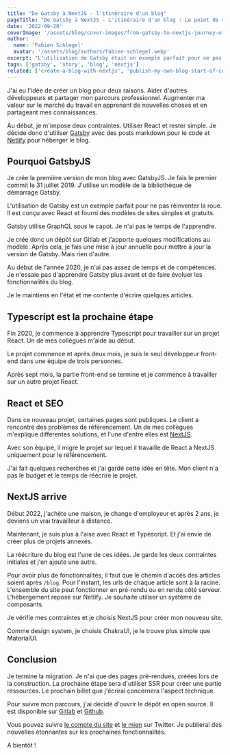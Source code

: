 ```yaml
---
title: "De Gatsby à NextJS - l'itinéraire d'un blog"
pageTitle: "De Gatsby à NextJS - L'itinéraire d'un blog : Le point de vue d'un développeur"
date: '2022-09-20'
coverImage: '/assets/blog/cover-images/from-gatsby-to-nextjs-journey-of-a-blog-illustration-fr.webp'
author:
  name: 'Fabien Schlegel'
  avatar: '/assets/blog/authors/fabien-schlegel.webp'
excerpt: "L'utilisation de Gatsby était un exemple parfait pour ne pas réinventer la roue. Réalisé avec React, Giving free templates."
tags: ['gatsby', 'story', 'blog', 'nextjs']
related: ['create-a-blog-with-nextjs', 'publish-my-own-blog-start-of-content-creator']
---
```


J'ai eu l'idée de créer un blog pour deux raisons. Aider d'autres développeurs et partager mon parcours professionnel. Augmenter ma valeur sur le marché du travail en apprenant de nouvelles choses et en partageant mes connaissances.

Au début, je m'impose deux contraintes. Utiliser React et rester simple. Je décide donc d'utiliser [Gatsby](https://www.gatsbyjs.com/) avec des posts markdown pour le code et [Netlify](https://www.netlify.com/) pour héberger le blog.

## Pourquoi GatsbyJS

Je crée la première version de mon blog avec GatsbyJS. Je fais le premier commit le 31 juillet 2019. J'utilise un modèle de la bibliothèque de démarrage Gatsby.

L'utilisation de Gatsby est un exemple parfait pour ne pas réinventer la roue. Il est conçu avec React et fourni des modèles de sites simples et gratuits.

Gatsby utilise GraphQL sous le capot. Je n'ai pas le temps de l'apprendre.

Je crée donc un dépôt sur Gitlab et j'apporte quelques modifications au modèle. Après cela, je fais une mise à jour annuelle pour mettre à jour la version de Gatsby. Mais rien d'autre.

Au début de l'année 2020, je n'ai pas assez de temps et de compétences. Je n'essaie pas d'apprendre Gatsby plus avant et de faire évoluer les fonctionnalités du blog.

Je le maintiens en l'état et me contente d'écrire quelques articles.

## Typescript est la prochaine étape

Fin 2020, je commence à apprendre Typescript pour travailler sur un projet React. Un de mes collègues m'aide au début.

Le projet commence et après deux mois, je suis le seul développeur front-end dans une équipe de trois personnes.

Après sept mois, la partie front-end se termine et je commence à travailler sur un autre projet React.

## React et SEO

Dans ce nouveau projet, certaines pages sont publiques. Le client a rencontré des problèmes de référencement. Un de mes collègues m'explique différentes solutions, et l'une d'entre elles est [NextJS](https://nextjs.org/).

Avec son équipe, il migre le projet sur lequel il travaille de React à NextJS uniquement pour le référencement.

J'ai fait quelques recherches et j'ai gardé cette idée en tête. Mon client n'a pas le budget et le temps de réécrire le projet.

## NextJS arrive

Début 2022, j'achète une maison, je change d'employeur et après 2 ans, je deviens un vrai travailleur à distance.

Maintenant, je suis plus à l'aise avec React et Typescript. Et j'ai envie de créer plus de projets annexes.

La réécriture du blog est l'une de ces idées. Je garde les deux contraintes initiales et j'en ajoute une autre.

Pour avoir plus de fonctionnalités, il faut que le chemin d'accès des articles soient après `/blog`. Pour l'instant, les urls de chaque article sont à la racine. L'ensemble du site peut fonctionner en pré-rendu ou en rendu côté serveur. L'hébergement repose sur Netlify. Je souhaite utiliser un système de composants.

Je vérifie mes contraintes et je choisis NextJS pour créer mon nouveau site.

Comme design system, je choisis ChakraUI, je le trouve plus simple que MaterialUI.

## Conclusion

Je termine la migration. Je n'ai que des pages pré-rendues, créées lors de la construction. La prochaine étape sera d'utiliser SSR pour créer une partie ressources. Le prochain billet que j'écrirai concernera l'aspect technique.

Pour suivre mon parcours, j'ai décidé d'ouvrir le dépôt en open source. Il est disponible sur [Gitlab](https://gitlab.com/fabienschlegel/d2c-v2) et [Github](https://github.com/fabienschlegel/d2c-v2).

Vous pouvez suivre [le compte du site](https://twitter.com/devoreur2code) et [le mien](https://twitter.com/fabienschlegel) sur Twitter. Je publierai des nouvelles étonnantes sur les prochaines fonctionnalités.

A bientôt !
